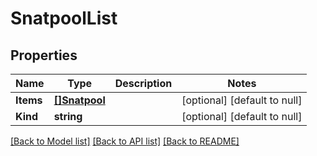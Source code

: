 # SnatpoolList

## Properties
Name | Type | Description | Notes
------------ | ------------- | ------------- | -------------
**Items** | [**[]Snatpool**](snatpool.md) |  | [optional] [default to null]
**Kind** | **string** |  | [optional] [default to null]

[[Back to Model list]](../README.md#documentation-for-models) [[Back to API list]](../README.md#documentation-for-api-endpoints) [[Back to README]](../README.md)


